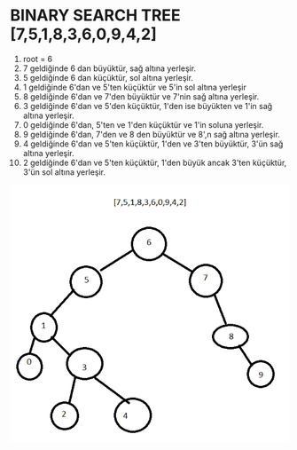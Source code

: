 #  BINARY SEARCH TREE [7,5,1,8,3,6,0,9,4,2]

1. root = 6
2. 7 geldiğinde 6 dan büyüktür, sağ altına yerleşir.
3. 5 geldiğinde 6 dan küçüktür, sol altına yerleşir.
4. 1 geldiğinde 6'dan ve 5'ten küçüktür ve 5'in sol altına yerleşir
5. 8 geldiğinde 6'dan ve 7'den büyüktür ve 7'nin sağ altına yerleşir.
6. 3 geldiğinde 6'dan ve 5'den küçüktür, 1'den ise büyükten ve 1'in sağ altına yerleşir.
7. 0 geldiğinde 6'dan, 5'ten ve 1'den küçüktür ve 1'in soluna yerleşir.
8. 9 geldiğinde 6'dan, 7'den ve 8 den büyüktür ve 8',n sağ altına yerleşir.
9. 4 geldiğinde 6'dan ve 5'ten küçüktür, 1'den ve 3'ten büyüktür, 3'ün sağ altına yerleşir.
10. 2 geldiğinde 6'dan ve 5'ten küçüktür, 1'den  büyük ancak 3'ten küçüktür, 3'ün sol altına yerleşir.


![alt text](./img/bST.png "Logo Title Text 1")

